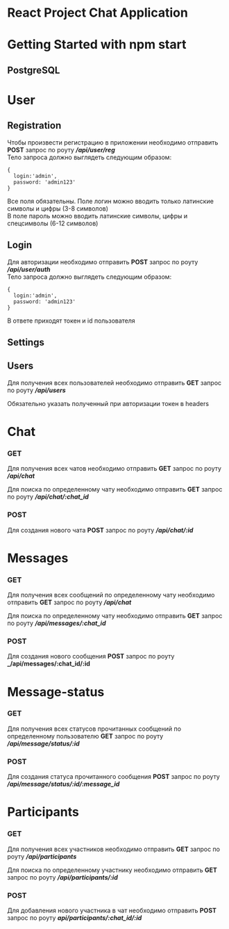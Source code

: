# React Project Chat Application

# Getting Started with npm start

## PostgreSQL

# User

## Registration

Чтобы произвести регистрацию в приложении необходимо отправить **POST** запрос по роуту **_/api/user/reg_** <br>
Тело запроса должно выглядеть следующим образом:

```
{
  login:'admin',
  password: 'admin123'
}
```

Все поля обязательны. Поле логин можно вводить только латинские символы и цифры (3-8 символов) <br>
В поле пароль можно вводить латинские символы, цифры и спецсимволы (6-12 символов)

## Login

Для авторизации необходимо отправить **POST** запрос по роуту **_/api/user/auth_** <br>
Тело запроса должно выглядеть следующим образом:

```
{
  login:'admin',
  password: 'admin123'
}
```

В ответе приходят токен и id пользователя

## Settings

## Users

Для получения всех пользователей необходимо отправить **GET** запрос по роуту **_/api/users_**<br>

Обязательно указать полученный при авторизации токен в headers

# Chat

### GET

Для получения всех чатов необходимо отправить **GET** запрос по роуту **_/api/chat_**<br>

Для поиска по определенному чату необходимо отправить **GET** запрос по роуту **_/api/chat/:chat_id_**<br>

### POST

Для создания нового чата **POST** запрос по роуту **_/api/chat/:id_**<br>

# Messages

### GET

Для получения всех сообщений по определенному чату необходимо отправить **GET** запрос по роуту **_/api/chat_**<br>

Для поиска по определенному чату необходимо отправить **GET** запрос по роуту **_/api/messages/:chat_id_**<br>

### POST

Для создания нового сообщения **POST** запрос по роуту **\_/api/messages/:chat_id/:id**<br>

# Message-status

### GET

Для получения всех статусов прочитанных сообщений по определенному пользователю **GET** запрос по роуту **_/api/message/status/:id_**<br>

### POST

Для создания статуса прочитанного сообщения **POST** запрос по роуту **_/api/message/status/:id/:message_id_**<br>

# Participants

### GET

Для получения всех участников необходимо отправить **GET** запрос по роуту **_/api/participants_**<br>

Для поиска по определенному участнику необходимо отправить **GET** запрос по роуту **_/api/participants/:id_**<br>

### POST

Для добавления нового участника в чат необходимо отправить **POST** запрос по роуту **_api/participants/:chat_id/:id_**<br>
